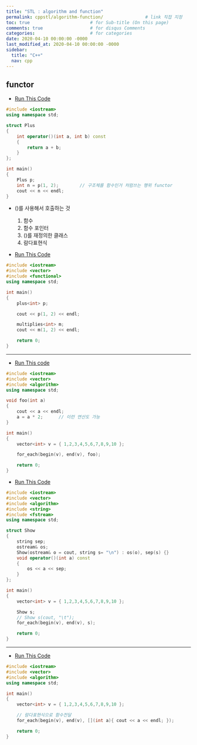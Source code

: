 ```yaml
---
title: "STL : algorithm and function"
permalink: cppstl/algorithm-function/                # link 직접 지정
toc: true                       # for Sub-title (On this page)
comments: true                  # for disqus Comments
categories:                     # for categories
date: 2020-04-10 00:00:00 -0000
last_modified_at: 2020-04-10 00:00:00 -0000
sidebar:
  title: "C++"
  nav: cpp
---
```


## functor

* [Run This Code](https://ideone.com/quZsYG)

```cpp
#include <iostream>
using namespace std;

struct Plus
{
    int operator()(int a, int b) const
    {
        return a + b;
    }
};

int main()
{
    Plus p;
    int n = p(1, 2);        // 구조체를 함수인거 처럼쓰는 행위 functor
    cout << n << endl;
}
```

* ()를 사용해서 호출하는 것
    1. 함수
    2. 함수 포인터
    3. ()를 재정의한 클래스
    4. 람다표현식

* [Run This Code](https://ideone.com/vHc9XX)

```cpp
#include <iostream>
#include <vector>
#include <functional>
using namespace std;

int main()
{
    plus<int> p;

    cout << p(1, 2) << endl;

    multiplies<int> m;
    cout << m(1, 2) << endl;

    return 0;
}
```

---

* [Run This code](https://ideone.com/EYOKmR)

```cpp
#include <iostream>
#include <vector>
#include <algorithm>
using namespace std;

void foo(int a)
{
    cout << a << endl;
    a = a * 2;      // 이런 연산도 가능
}

int main()
{
    vector<int> v = { 1,2,3,4,5,6,7,8,9,10 };

    for_each(begin(v), end(v), foo);

    return 0;
}
```

* [Run This Code](https://ideone.com/P1mkIN)

```cpp
#include <iostream>
#include <vector>
#include <algorithm>
#include <string>
#include <fstream>
using namespace std;

struct Show
{
    string sep;
    ostream& os;
    Show(ostream& o = cout, string s= "\n") : os(o), sep(s) {}
    void operator()(int a) const
    {
        os << a << sep;
    }
};

int main()
{
    vector<int> v = { 1,2,3,4,5,6,7,8,9,10 };

    Show s;
    // Show s(cout, "\t");
    for_each(begin(v), end(v), s);

    return 0;
}
```

---

* [Run This Code](https://ideone.com/pe2d3b)

```cpp
#include <iostream>
#include <vector>
#include <algorithm>
using namespace std;

int main()
{
    vector<int> v = { 1,2,3,4,5,6,7,8,9,10 };

    // 람다표현식으로 함수전달
    for_each(begin(v), end(v), [](int a){ cout << a << endl; });

    return 0;
}
```